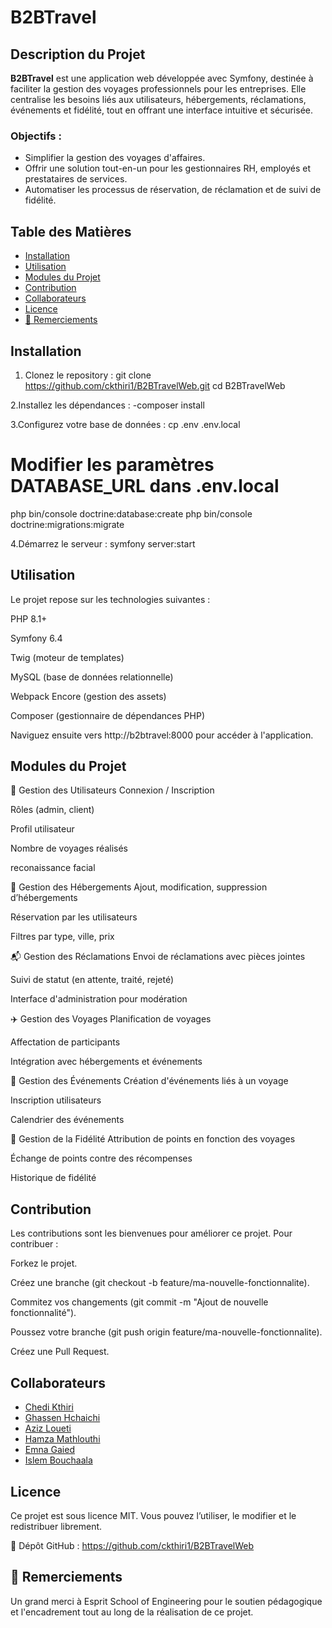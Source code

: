 # B2BTravel

## Description du Projet

**B2BTravel** est une application web développée avec Symfony, destinée à faciliter la gestion des voyages professionnels pour les entreprises. Elle centralise les besoins liés aux utilisateurs, hébergements, réclamations, événements et fidélité, tout en offrant une interface intuitive et sécurisée.

### Objectifs :
- Simplifier la gestion des voyages d'affaires.
- Offrir une solution tout-en-un pour les gestionnaires RH, employés et prestataires de services.
- Automatiser les processus de réservation, de réclamation et de suivi de fidélité.

## Table des Matières

- [Installation](#installation)
- [Utilisation](#utilisation)
- [Modules du Projet](#modules-du-projet)
- [Contribution](#contribution)
- [Collaborateurs](#Collaborateurs)
- [Licence](#licence)
- [🙏 Remerciements](#-remerciements)

## Installation

1. Clonez le repository :
git clone https://github.com/ckthiri1/B2BTravelWeb.git
cd B2BTravelWeb

2.Installez les dépendances :
-composer install

3.Configurez votre base de données :
cp .env .env.local

# Modifier les paramètres DATABASE_URL dans .env.local
php bin/console doctrine:database:create
php bin/console doctrine:migrations:migrate

4.Démarrez le serveur :
symfony server:start


## Utilisation
Le projet repose sur les technologies suivantes :

PHP 8.1+

Symfony 6.4

Twig (moteur de templates)

MySQL (base de données relationnelle)

Webpack Encore (gestion des assets)

Composer (gestionnaire de dépendances PHP)

Naviguez ensuite vers http://b2btravel:8000 pour accéder à l'application.


## Modules du Projet

👤 Gestion des Utilisateurs
Connexion / Inscription

Rôles (admin, client)

Profil utilisateur

Nombre de voyages réalisés

reconaissance facial

🏨 Gestion des Hébergements
Ajout, modification, suppression d’hébergements

Réservation par les utilisateurs

Filtres par type, ville, prix

📬 Gestion des Réclamations
Envoi de réclamations avec pièces jointes

Suivi de statut (en attente, traité, rejeté)

Interface d'administration pour modération

✈️ Gestion des Voyages
Planification de voyages

Affectation de participants

Intégration avec hébergements et événements

🎉 Gestion des Événements
Création d'événements liés à un voyage

Inscription utilisateurs

Calendrier des événements

🎁 Gestion de la Fidélité
Attribution de points en fonction des voyages

Échange de points contre des récompenses

Historique de fidélité

##  Contribution
Les contributions sont les bienvenues pour améliorer ce projet. Pour contribuer :

Forkez le projet.

Créez une branche (git checkout -b feature/ma-nouvelle-fonctionnalite).

Commitez vos changements (git commit -m "Ajout de nouvelle fonctionnalité").

Poussez votre branche (git push origin feature/ma-nouvelle-fonctionnalite).

Créez une Pull Request.

## Collaborateurs
- [Chedi Kthiri](https://github.com/ckthiri1)
- [Ghassen Hchaichi](https://github.com/Hchaichi8)
- [Aziz Loueti](https://github.com/azizx0)
- [Hamza Mathlouthi](https://github.com/xmizou07)
- [Emna Gaied](https://github.com/amnagaied)
- [Islem Bouchaala](https://github.com/slayeeeem)
## Licence
Ce projet est sous licence MIT. Vous pouvez l’utiliser, le modifier et le redistribuer librement.

🔗 Dépôt GitHub : https://github.com/ckthiri1/B2BTravelWeb

## 🙏 Remerciements
Un grand merci à Esprit School of Engineering pour le soutien pédagogique et l'encadrement tout au long de la réalisation de ce projet.


